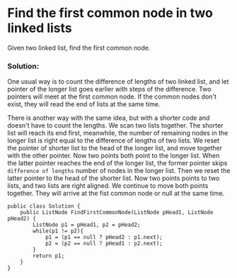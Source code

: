 # Find the first common node in two linked lists

Given two linked list, find the first common node.

### Solution:

One usual way is to count the difference of lengths of two linked list, and let pointer of the longer list goes earlier with steps of the difference. Two pointers will meet at the first common node. If the common nodes don't exist, they will read the end of lists at the same time.

There is another way with the same idea, but with a shorter code and doesn't have to count the lengths. We scan two lists together. The shorter list will reach its end first, meanwhile, the number of remaining nodes in the longer list is right equal to the difference of lengths of two lists. We reset the pointer of shorter list to the head of the longer list, and move together with the other pointer. Now two points both point to the longer list. When the latter pointer reaches the end of the longer list, the former pointer skips `difference of lengths` number of nodes in the longer list. Then we reset the latter pointer to the head of the shorter list. Now two points points to two lists, and two lists are right aligned. We continue to move both points together. They will arrive at the fist common node or null at the same time.


```
public class Solution {
    public ListNode FindFirstCommonNode(ListNode pHead1, ListNode pHead2) {
        ListNode p1 = pHead1, p2 = pHead2;
        while(p1 != p2){
            p1 = (p1 == null ? pHead2 : p1.next);
            p2 = (p2 == null ? pHead1 : p2.next);
        }
        return p1;
    }
}

```
